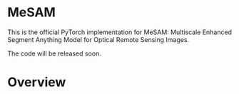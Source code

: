 # MeSAM
This is the official PyTorch implementation for MeSAM: Multiscale Enhanced Segment Anything Model for Optical Remote Sensing Images.

The code will be released soon.

# Overview

